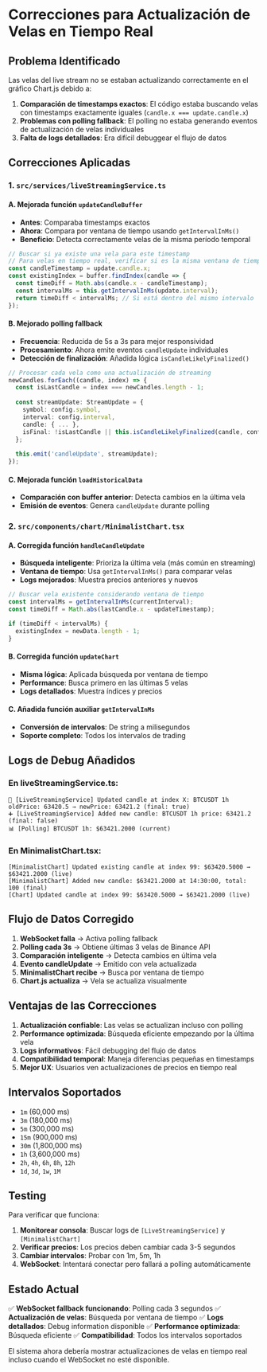 # Correcciones para Actualización de Velas en Tiempo Real

## Problema Identificado
Las velas del live stream no se estaban actualizando correctamente en el gráfico Chart.js debido a:

1. **Comparación de timestamps exactos**: El código estaba buscando velas con timestamps exactamente iguales (`candle.x === update.candle.x`)
2. **Problemas con polling fallback**: El polling no estaba generando eventos de actualización de velas individuales
3. **Falta de logs detallados**: Era difícil debuggear el flujo de datos

## Correcciones Aplicadas

### 1. `src/services/liveStreamingService.ts`

#### A. Mejorada función `updateCandleBuffer`
- **Antes**: Comparaba timestamps exactos
- **Ahora**: Compara por ventana de tiempo usando `getIntervalInMs()`
- **Beneficio**: Detecta correctamente velas de la misma período temporal

```typescript
// Buscar si ya existe una vela para este timestamp
// Para velas en tiempo real, verificar si es la misma ventana de tiempo
const candleTimestamp = update.candle.x;
const existingIndex = buffer.findIndex(candle => {
  const timeDiff = Math.abs(candle.x - candleTimestamp);
  const intervalMs = this.getIntervalInMs(update.interval);
  return timeDiff < intervalMs; // Si está dentro del mismo intervalo
});
```

#### B. Mejorado polling fallback
- **Frecuencia**: Reducida de 5s a 3s para mejor responsividad
- **Procesamiento**: Ahora emite eventos `candleUpdate` individuales
- **Detección de finalización**: Añadida lógica `isCandleLikelyFinalized()`

```typescript
// Procesar cada vela como una actualización de streaming
newCandles.forEach((candle, index) => {
  const isLastCandle = index === newCandles.length - 1;
  
  const streamUpdate: StreamUpdate = {
    symbol: config.symbol,
    interval: config.interval,
    candle: { ... },
    isFinal: !isLastCandle || this.isCandleLikelyFinalized(candle, config.interval)
  };
  
  this.emit('candleUpdate', streamUpdate);
});
```

#### C. Mejorada función `loadHistoricalData`
- **Comparación con buffer anterior**: Detecta cambios en la última vela
- **Emisión de eventos**: Genera `candleUpdate` durante polling

### 2. `src/components/chart/MinimalistChart.tsx`

#### A. Corregida función `handleCandleUpdate`
- **Búsqueda inteligente**: Prioriza la última vela (más común en streaming)
- **Ventana de tiempo**: Usa `getIntervalInMs()` para comparar velas
- **Logs mejorados**: Muestra precios anteriores y nuevos

```typescript
// Buscar vela existente considerando ventana de tiempo
const intervalMs = getIntervalInMs(currentInterval);
const timeDiff = Math.abs(lastCandle.x - updateTimestamp);

if (timeDiff < intervalMs) {
  existingIndex = newData.length - 1;
}
```

#### B. Corregida función `updateChart`
- **Misma lógica**: Aplicada búsqueda por ventana de tiempo
- **Performance**: Busca primero en las últimas 5 velas
- **Logs detallados**: Muestra índices y precios

#### C. Añadida función auxiliar `getIntervalInMs`
- **Conversión de intervalos**: De string a milisegundos
- **Soporte completo**: Todos los intervalos de trading

## Logs de Debug Añadidos

### En liveStreamingService.ts:
```
🔄 [LiveStreamingService] Updated candle at index X: BTCUSDT 1h oldPrice: 63420.5 → newPrice: 63421.2 (final: true)
➕ [LiveStreamingService] Added new candle: BTCUSDT 1h price: 63421.2 (final: false)
📊 [Polling] BTCUSDT 1h: $63421.2000 (current)
```

### En MinimalistChart.tsx:
```
[MinimalistChart] Updated existing candle at index 99: $63420.5000 → $63421.2000 (live)
[MinimalistChart] Added new candle: $63421.2000 at 14:30:00, total: 100 (final)
[Chart] Updated candle at index 99: $63420.5000 → $63421.2000 (live)
```

## Flujo de Datos Corregido

1. **WebSocket falla** → Activa polling fallback
2. **Polling cada 3s** → Obtiene últimas 3 velas de Binance API
3. **Comparación inteligente** → Detecta cambios en última vela
4. **Evento candleUpdate** → Emitido con vela actualizada
5. **MinimalistChart recibe** → Busca por ventana de tiempo
6. **Chart.js actualiza** → Vela se actualiza visualmente

## Ventajas de las Correcciones

1. **Actualización confiable**: Las velas se actualizan incluso con polling
2. **Performance optimizada**: Búsqueda eficiente empezando por la última vela
3. **Logs informativos**: Fácil debugging del flujo de datos
4. **Compatibilidad temporal**: Maneja diferencias pequeñas en timestamps
5. **Mejor UX**: Usuarios ven actualizaciones de precios en tiempo real

## Intervalos Soportados

- `1m` (60,000 ms)
- `3m` (180,000 ms)
- `5m` (300,000 ms)
- `15m` (900,000 ms)
- `30m` (1,800,000 ms)
- `1h` (3,600,000 ms)
- `2h`, `4h`, `6h`, `8h`, `12h`
- `1d`, `3d`, `1w`, `1M`

## Testing

Para verificar que funciona:

1. **Monitorear consola**: Buscar logs de `[LiveStreamingService]` y `[MinimalistChart]`
2. **Verificar precios**: Los precios deben cambiar cada 3-5 segundos
3. **Cambiar intervalos**: Probar con 1m, 5m, 1h
4. **WebSocket**: Intentará conectar pero fallará a polling automáticamente

## Estado Actual

✅ **WebSocket fallback funcionando**: Polling cada 3 segundos
✅ **Actualización de velas**: Búsqueda por ventana de tiempo
✅ **Logs detallados**: Debug information disponible
✅ **Performance optimizada**: Búsqueda eficiente
✅ **Compatibilidad**: Todos los intervalos soportados

El sistema ahora debería mostrar actualizaciones de velas en tiempo real incluso cuando el WebSocket no esté disponible.
